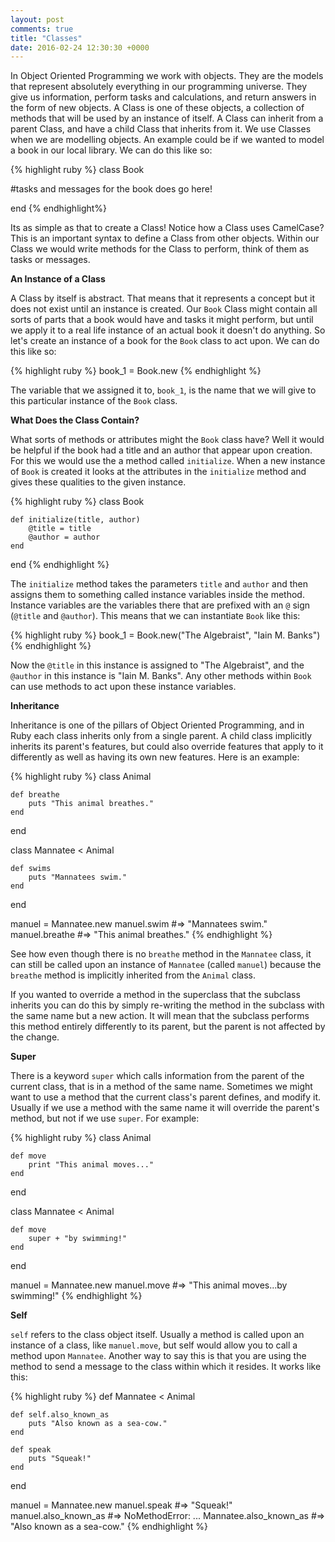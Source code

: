 ```yaml
---
layout: post
comments: true
title: "Classes"
date: 2016-02-24 12:30:30 +0000
---
```


In Object Oriented Programming we work with objects. They are the models that represent absolutely everything in our programming universe. They give us information, perform tasks and calculations, and return answers in the form of new objects. A Class is one of these objects, a collection of methods that will be used by an instance of itself. A Class can inherit from a parent Class, and have a child Class that inherits from it. We use Classes when we are modelling objects. An example could be if we wanted to model a book in our local library.  We can do this like so:

{% highlight ruby %}
class Book

#tasks and messages for the book does go here!

end
{% endhighlight%}

Its as simple as that to create a Class! Notice how a Class uses CamelCase? This is an important syntax to define a Class from other objects. Within our Class we would write methods for the Class to perform, think of them as tasks or messages.

<strong> An Instance of a Class </strong>

A Class by itself is abstract. That means that it represents a concept but it does not exist until an instance is created. Our `Book` Class might contain all sorts of parts that a book would have and tasks it might perform, but until we apply it to a real life instance of an actual book it doesn't do anything. So let's create an instance of a book for the `Book` class to act upon. We can do this like so:

{% highlight ruby %}
book_1 = Book.new
{% endhighlight %}

The variable that we assigned it to, `book_1`, is the name that we will give to this particular instance of the `Book` class.

<strong>What Does the Class Contain? </strong>

What sorts of methods or attributes might the `Book` class have? Well it would be helpful if the book had a title and an author that appear upon creation. For this we would use the a method called `initialize`. When a new instance of `Book` is created it looks at the attributes in the `initialize` method and gives these qualities to the given instance.

{% highlight ruby %}
class Book

	def initialize(title, author)
		@title = title
		@author = author
	end

end
{% endhighlight %}

The `initialize` method takes the parameters `title` and `author` and then assigns them to something called instance variables inside the method. Instance variables are the variables there that are prefixed with an `@` sign (`@title` and `@author`). This means that we can instantiate `Book` like this:

{% highlight ruby %}
book_1 = Book.new("The Algebraist", "Iain M. Banks")
{% endhighlight %}

Now the `@title` in this instance is assigned to "The Algebraist", and the `@author` in this instance is "Iain M. Banks". Any other methods within `Book` can use methods to act upon these instance variables.

<strong> Inheritance </strong>

Inheritance is one of the pillars of Object Oriented Programming, and in Ruby each class inherits only from a single parent. A child class implicitly inherits its parent's features, but could also override features that apply to it differently as well as having its own new features. Here is an example:

{% highlight ruby %}
class Animal
	
	def breathe
		puts "This animal breathes."
	end

end

class Mannatee < Animal

	def swims
		puts "Mannatees swim."
	end

end

manuel = Mannatee.new
manuel.swim #=> "Mannatees swim."
manuel.breathe #=> "This animal breathes."
{% endhighlight %}

See how even though there is no `breathe` method in the `Mannatee` class, it can still be called upon an instance of `Mannatee` (called `manuel`) because the `breathe` method is implicitly inherited from the `Animal` class.

If you wanted to override a method in the superclass that the subclass inherits you can do this by simply re-writing the method in the subclass with the same name but a new action. It will mean that the subclass performs this method entirely differently to its parent, but the parent is not affected by the change.

<strong> Super </strong>

There is a keyword `super` which calls information from the parent of the current class, that is in a method of the same name. Sometimes we might want to use a method that the current class's parent defines, and modify it. Usually if we use a method with the same name it will override the parent's method, but not if we use `super`. For example:

{% highlight ruby %}
class Animal

	def move
		print "This animal moves..."
	end

end

class Mannatee < Animal

	def move
		super + "by swimming!"
	end

end

manuel = Mannatee.new
manuel.move #=> "This animal moves...by swimming!"
{% endhighlight %}

<strong> Self </strong>

`self` refers to the class object itself. Usually a method is called upon an instance of a class, like `manuel.move`, but self would allow you to call a method upon `Mannatee`. Another way to say this is that you are using the method to send a message to the class within which it resides. It works like this:

{% highlight ruby %}
def Mannatee < Animal

	def self.also_known_as
		puts "Also known as a sea-cow."
	end

	def speak
		puts "Squeak!"
	end

end

manuel = Mannatee.new
manuel.speak #=> "Squeak!"
manuel.also_known_as #=> NoMethodError: ...
Mannatee.also_known_as #=> "Also known as a sea-cow."
{% endhighlight %}
